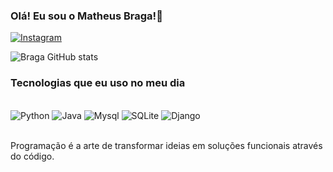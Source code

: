 
### Olá! Eu sou o Matheus Braga!👋

[![Instagram](https://img.shields.io/badge/Instagram-E4405F?style=for-the-badge&logo=instagram&logoColor=white)](https://www.instagram.com/matheusb.n0/?next=%2F)


![Braga GitHub stats](https://github-readme-stats.vercel.app/api?username=MatheusBrga&show_icons=true&theme=radical)

### Tecnologias que eu uso no meu dia

<div style="display: inline_block"><br/>
	<img aling="center" alt="Python" src="https://img.shields.io/badge/Python-14354C?style=for-the-badge&logo=python&logoColor=white" />
	<img aling="center" alt="Java" src="https://img.shields.io/badge/Java-ED8B00?style=for-the-badge&logo=openjdk&logoColor=white" />
	<img aling="center" alt="Mysql" src="https://img.shields.io/badge/MySQL-00000F?style=for-the-badge&logo=mysql&logoColor=white" />
	<img aling="center" alt="SQLite" src="https://img.shields.io/badge/SQLite-07405E?style=for-the-badge&logo=sqlite&logoColor=white" />
	<img aling="center" alt="Django" src="https://img.shields.io/badge/Django-092E20?style=for-the-badge&logo=django&logoColor=white" />
</div><br/>

Programação é a arte de transformar ideias em soluções funcionais através do código.

